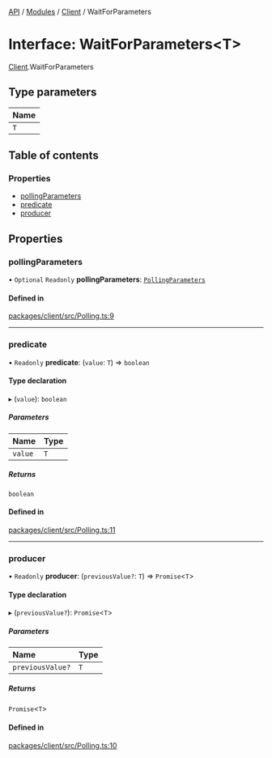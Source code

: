 [API](../API.md) / [Modules](../modules.md) / [Client](../modules/Client.md) / WaitForParameters

# Interface: WaitForParameters<T\>

[Client](../modules/Client.md).WaitForParameters

## Type parameters

| Name |
| :------ |
| `T` |

## Table of contents

### Properties

- [pollingParameters](Client.WaitForParameters.md#pollingparameters)
- [predicate](Client.WaitForParameters.md#predicate)
- [producer](Client.WaitForParameters.md#producer)

## Properties

### pollingParameters

• `Optional` `Readonly` **pollingParameters**: [`PollingParameters`](Client.PollingParameters.md)

#### Defined in

[packages/client/src/Polling.ts:9](https://github.com/logion-network/logion-api/blob/main/packages/client/src/Polling.ts#L9)

___

### predicate

• `Readonly` **predicate**: (`value`: `T`) => `boolean`

#### Type declaration

▸ (`value`): `boolean`

##### Parameters

| Name | Type |
| :------ | :------ |
| `value` | `T` |

##### Returns

`boolean`

#### Defined in

[packages/client/src/Polling.ts:11](https://github.com/logion-network/logion-api/blob/main/packages/client/src/Polling.ts#L11)

___

### producer

• `Readonly` **producer**: (`previousValue?`: `T`) => `Promise`<`T`\>

#### Type declaration

▸ (`previousValue?`): `Promise`<`T`\>

##### Parameters

| Name | Type |
| :------ | :------ |
| `previousValue?` | `T` |

##### Returns

`Promise`<`T`\>

#### Defined in

[packages/client/src/Polling.ts:10](https://github.com/logion-network/logion-api/blob/main/packages/client/src/Polling.ts#L10)
